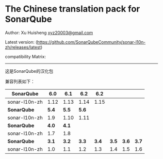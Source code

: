The Chinese translation pack for SonarQube
=======

Author: Xu Huisheng <xyz20003@gmail.com>

Latest version: (https://github.com/SonarQubeCommunity/sonar-l10n-zh/releases/latest)

compatibility Matrix: 

---

这是SonarQube的汉化包

兼容列表如下：

**SonarQube** |**6.0**|**6.1**|**6.2**|**6.2**|       |       |       |
--------------|-------|-------|-------|-------|-------|-------|-------|
sonar-l10n-zh |1.12   |1.13   |1.14   |1.15   |       |       |       |
**SonarQube** |**5.4**|**5.5**|**5.6**|       |       |       |       |
sonar-l10n-zh |1.9    |1.10   |1.11   |       |       |       |       |
**SonarQube** |**4.0**|**4.1**|       |       |       |       |       |
sonar-l10n-zh |1.7    |1.8    |       |       |       |       |       |
**SonarQube** |**3.1**|**3.2**|**3.3**|**3.4**|**3.5**|**3.6**|**3.7**|
sonar-l10n-zh |1.0    |1.1    |1.2    |1.3    |1.4    |1.5    |1.6    |

